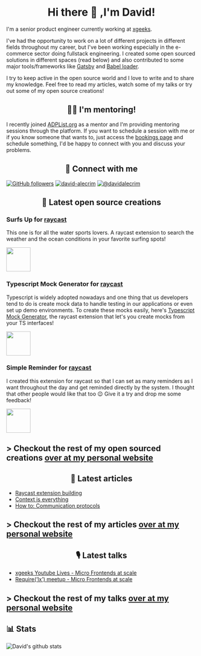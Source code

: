 <h1 align="center">Hi there 👋 ,I'm David!</h1>

I'm a senior product engineer currently working at [xgeeks](https://xgeeks.io/).

I've had the opportunity to work on a lot of different projects in different fields throughout my career, but I've been working especially in the e-commerce sector doing fullstack engineering. I created some open sourced solutions in different spaces (read below) and also contributed to some major tools/frameworks like [Gatsby](https://www.gatsbyjs.com/) and [Babel loader](https://www.npmjs.com/package/babel-loader).

I try to keep active in the open source world and I love to write and to share my knowledge. Feel free to read my articles, watch some of my talks or try out some of my open source creations!

<h2 align="center">👨‍🏫 I'm mentoring!</h2>

I recently joined [ADPList.org](https://adplist.org/mentors/david-alecrim) as a mentor and I'm providing mentoring sessions through the platform. If you want to schedule a session with me or if you know someone that wants to, just access the [bookings page](https://adplist.org/mentors/david-alecrim) and schedule something, I'd be happy to connect with you and discuss your problems.

<h2 align="center">🤝 Connect with me</h2>

[![GitHub followers](https://img.shields.io/github/followers/comoser?color=green&label=Github&logo=github&logoColor=white&style=for-the-badge&raycast-width=40&raycast-height=30)](https://github.com/comoser)
[![david-alecrim](https://img.shields.io/badge/LinkedIn-%230077B5?style=for-the-badge&logo=linkedin&logoColor=white&raycast-width=40&raycast-height=30)](https://www.linkedin.com/in/david-alecrim/)
[![@davidalecrim](https://img.shields.io/badge/Medium-%2312100E?style=for-the-badge&logo=medium&logoColor=white&raycast-width=40&raycast-height=30)](https://medium.com/@davidalecrim)

<h2 align="center">👐 Latest open source creations</h2>

### Surfs Up for [raycast](https://www.raycast.com/)
This one is for all the water sports lovers. A raycast extension to search the weather and the ocean conditions in your favorite surfing spots!

<a title="Install surfs-up Raycast Extension" href="https://www.raycast.com/comoser/surfs-up"><img src="https://www.raycast.com/comoser/surfs-up/install_button@2x.png" height="64" alt="" style="height: 64px;"></a>

### Typescript Mock Generator for [raycast](https://www.raycast.com/)
Typescript is widely adopted nowadays and one thing that us developers tend to do is create mock data to handle testing in our applications or even set up demo environments. To create these mocks easily, here's [Typescript Mock Generator](https://www.raycast.com/comoser/typescript-mock-generator), the raycast extension that let's you create mocks from your TS interfaces!

<a title="Install typescript-mock-generator Raycast Extension" href="https://www.raycast.com/comoser/typescript-mock-generator"><img src="https://www.raycast.com/comoser/typescript-mock-generator/install_button@2x.png" height="64" alt="" style="height: 64px;"></a>

### Simple Reminder for [raycast](https://www.raycast.com/)
I created this extension for raycast so that I can set as many reminders as I want throughout the day and get reminded directly by the system. I thought that other people would like that too 😉 Give it a try and drop me some feedback!

<a title="Install simple-reminder Raycast Extension" href="https://www.raycast.com/comoser/simple-reminder"><img src="https://www.raycast.com/comoser/simple-reminder/install_button@2x.png" height="64" alt="" style="height: 64px;"></a>

## > **Checkout the rest of my open sourced creations [over at my personal website](https://davidalecrim.dev/open-source)**

<h2 align="center">📖 Latest articles</h2>

- [Raycast extension building](https://levelup.gitconnected.com/raycast-extension-building-3e4a1ab385ce)
- [Context is everything](https://medium.com/xgeeks/context-is-everything-27359ba799d7)
- [How to: Communication protocols](https://medium.com/xgeeks/how-to-communication-protocols-ab7037507345)

## > **Checkout the rest of my articles [over at my personal website](https://davidalecrim.dev/articles)**

<h2 align="center">🎙 Latest talks</h2>

- [xgeeks Youtube Lives - Micro Frontends at scale](https://youtu.be/Vzp6QSc3SUY)
- [Require(‘lx’) meetup - Micro Frontends at scale](https://youtu.be/yMIKG6jg91M)

## > **Checkout the rest of my talks [over at my personal website](https://davidalecrim.dev/talks)**

## 📊 Stats
![David's github stats](https://github-readme-stats.vercel.app/api?username=comoser&count_private=true&show_icons=true&theme=nord&hide=contribs)

<!--
**comoser/comoser** is a ✨ _special_ ✨ repository because its `README.md` (this file) appears on your GitHub profile.

Here are some ideas to get you started:

- 🔭 I’m currently working on ...
- 🌱 I’m currently learning ...
- 👯 I’m looking to collaborate on ...
- 🤔 I’m looking for help with ...
- 💬 Ask me about ...
- 📫 How to reach me: ...
- 😄 Pronouns: ...
- ⚡ Fun fact: ...
-->
